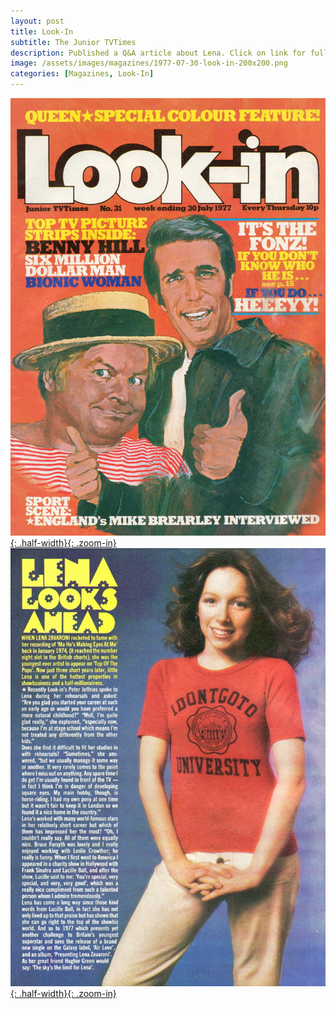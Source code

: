 ```yaml
---
layout: post
title: Look-In
subtitle: The Junior TVTimes
description: Published a Q&A article about Lena. Click on link for full article.
image: /assets/images/magazines/1977-07-30-look-in-200x200.png
categories: [Magazines, Look-In]
---
```


[![](/assets/images/magazines/1977-07-30-look-in-front-cover.jpg){: .half-width}{: .zoom-in}](/assets/images/magazines/1977-07-30-look-in-front-cover.jpg)
[![](/assets/images/magazines/1977-07-30-look-in-inside-page.jpg){: .half-width}{: .zoom-in}](/assets/images/magazines/1977-07-30-look-in-inside-page.jpg)
